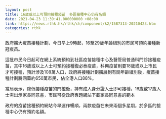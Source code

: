 ```yaml
---
layout: post
title: 16歲或以上可預約接種疫苗　多區接種中心仍有名額
date: 2021-04-23 11:39:41.000000000 +08:00
link: https://news.rthk.hk/rthk/ch/component/k2/1587313-20210423.htm
categories: rthk
---
```


政府擴大疫苗接種計劃，今日早上9時起，16至29歲年齡組別的巿民可預約接種新冠疫苗。

這批巿民今日起可在網上系統預約到社區疫苗接種中心及醫管局普通科門診接種疫苗，其中16歲或以上人士可預約接種復必泰疫苗，科興疫苗則要18歲或以上市民才可接種，預計涉及108萬人口，政府將接種計劃擴展到有關年齡組別後，疫苗接種計劃將涵蓋約650萬市民，佔全港人口88%。

當局表示，降低接種疫苗的門檻後，持有成人身分證人士即可接種，16歲或17歲人士需出示家長同意書，市民可從政府專題網站下載家長同意書的範本

政府的疫苗接種預約網站今早運作暢順，兩款疫苗在未來兩個多星期，於多區的接種中心仍有預約名額。
